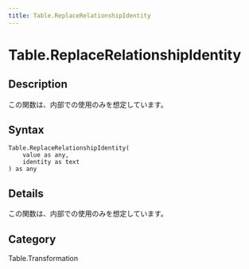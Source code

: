 ```yaml
---
title: Table.ReplaceRelationshipIdentity
---
```


# Table.ReplaceRelationshipIdentity


## Description

この関数は、内部での使用のみを想定しています。


## Syntax

```powerquery
Table.ReplaceRelationshipIdentity(
    value as any,
    identity as text
) as any
```


## Details

この関数は、内部での使用のみを想定しています。



## Category
Table.Transformation

